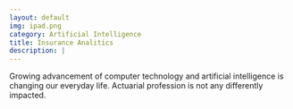```yaml
---
layout: default
img: ipad.png
category: Artificial Intelligence
title: Insurance Analitics
description: |
---
```

  Growing advancement of computer technology and artificial intelligence is changing our everyday life. Actuarial profession is not any differently impacted.